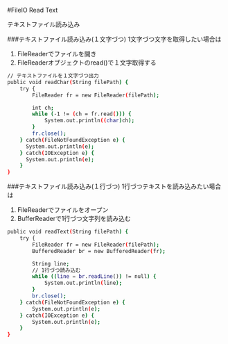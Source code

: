 #FileIO Read Text

テキストファイル読み込み

###テキストファイル読み込み(１文字づつ)
1文字づつ文字を取得したい場合は

1. FileReaderでファイルを開き
2. FileReaderオブジェクトのread()で１文字取得する

```sh
// テキストファイルを１文字づつ出力
public void readChar(String filePath) {
    try {
        FileReader fr = new FileReader(filePath);

        int ch;
        while (-1 != (ch = fr.read())) {
            System.out.println((char)ch);
        }
        fr.close();
    } catch(FileNotFoundException e) { 
      System.out.println(e);
    } catch(IOException e) {
      System.out.println(e);
    }
}
```

###テキストファイル読み込み(１行づつ)
1行づつテキストを読み込みたい場合は

1. FileReaderでファイルをオープン
2. BufferReaderで1行づつ文字列を読み込む

```sh
public void readText(String filePath) {
    try {
        FileReader fr = new FileReader(filePath);
        BufferedReader br = new BufferedReader(fr);

        String line;
        // 1行づつ読み込む
        while ((line = br.readLine()) != null) {
            System.out.println(line);
        }
        br.close();
    } catch(FileNotFoundException e) { 
        System.out.println(e);
    } catch(IOException e) {
        System.out.println(e);
    }
}
```


